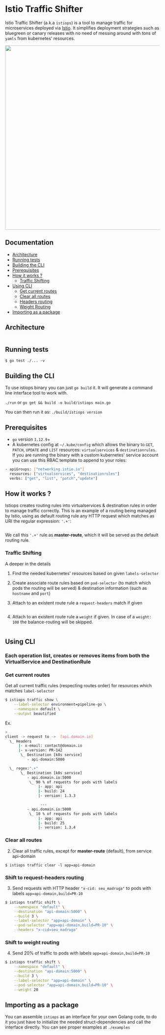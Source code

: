 # Istio Traffic Shifter

Istio Traffic Shifter (a.k.a `istiops`) is a tool to manage traffic for microservices deployed via [Istio](https://istio.io/). It simplifies deployment strategies such as bluegreen or canary releases with no need of messing around with tons of `yamls` from kubernetes' resources.

<p align="center">
    <a href="https://asciinema.org/a/OHOd98DRgrBCAib8mUwWQptwh?autoplay=1"><img src="https://asciinema.org/a/OHOd98DRgrBCAib8mUwWQptwh.png" width="600"/></a>
</p>

## Documentation

* [Architecture](#architecure)
* [Running tests](#running-tests)
* [Building the CLI](#building-the-cli)
* [Prerequisites](#prerequisites)
* [How it works ?](#how-it-works-?)
    - [Traffic Shifting](#traffic-shifting)
* [Using CLI](#using-cli)
    - [Get current routes](#get-current-routes)
    - [Clear all routes](#clear-all-routes)
    - [Headers routing](#shift-to-request-headers-routing)
    - [Weight Routing](#shift-to-weight-routing)
* [Importing as a package](#importing-as-a-package)

## Architecture

<img src="https://github.com/pismo/istiops/blob/master/imgs/overview.png" alt="">

## Running tests

`$ go test ./... -v`

## Building the CLI

To use istiops binary you can just `go build` it. It will generate a command line interface tool to work with.

`./run` or `go get && build -o build/istiops main.go`

You can then run it as: `./build/istiops version`

## Prerequisites

- `go` version `1.12.9`+
- A kubernetes config at `~/.kube/config` which allows the binary to `GET`, `PATCH`, `UPDATE` and `LIST` resources: `virtualservices` & `destinationrules`.
 If you are running the binary with a custom kubernetes' service account you can use this RBAC template to append to your roles:

```sh
- apiGroups: ["networking.istio.io"]
  resources: ["virtualservices", "destinationrules"]
  verbs: ["get", "list", "patch","update"]
  ````

## How it works ?

Istiops creates routing rules into virtualservices & destination rules in order to manage traffic correctly. This is an example of a routing being managed by Istio, using as default routing rule any HTTP request which matches as URI the regular expression: `'.+'`:

<img src="https://github.com/pismo/istiops/blob/master/imgs/howitworks1.png" alt="">

We call this `'.+'` rule as **master-route**, which it will be served as the default routing rule.

### Traffic Shifting

A deeper in the details

1. Find the needed kubernetes' resources based on given `labels-selector`

2. Create associate route rules based on `pod-selector` (to match which pods the routing will be served) & destination information (such as `hostname` and `port`)

3. Attach to an existent route rule a `request-headers` match if given

<img src="https://github.com/pismo/istiops/blob/master/imgs/howitworks2.png" alt="">

4. Attach to an existent route rule a `weight` if given. In case of a `weight: 100` the balance-routing will be skipped.

<img src="https://github.com/pismo/istiops/blob/master/imgs/howitworks3.png" alt="">

## Using CLI

### Each operation list, creates or removes items from both the VirtualService and DestinationRule

### Get current routes

Get all current traffic rules (respecting routes order) for resources which matches `label-selector`

```bash
$ istiops traffic show \
    --label-selector environment=pipeline-go \
    --namespace default \
    --output beautified
```

Ex.

```bash
>
client -> request to ->  [api.domain.io]
  \_ Headers
      |- x-email: contact@domain.io
      |- x-version: PR-142
       \_ Destination [k8s service]
          - api-domain:5000

  \_ regex:".+"
       \_ Destination [k8s service]
          - api.domain.io:5000
           \_ 90 % of requests for pods with labels
               |- app: api
               |- build: 24
               |- version: 1.3.3

                ---
          - api.domain.io:5000
           \_ 10 % of requests for pods with labels
               |- app: api
               |- build: 25
               |- version: 1.3.4

```

### Clear all routes

2. Clear all traffic rules, except for **master-route** (default), from service api-domain

`$ istiops traffic clear -l app=api-domain`

### Shift to request-headers routing

3. Send requests with HTTP header `"x-cid: seu_madruga"` to pods with labels `app=api-domain,build=PR-10`

```bash
$ istiops traffic shift \
    --namespace "default" \
    --destination "api-domain:5000" \
    --build 3 \
    --label-selector "app=api-domain" \
    --pod-selector "app=api-domain,build=PR-10" \
    --headers "x-cid=seu_madruga"
```

### Shift to weight routing
4. Send 20% of traffic to pods with labels `app=api-domain,build=PR-10`

```bash
$ istiops traffic shift \
    --namespace "default" \
    --destination "api-domain:5000" \
    --build 3 \
    --label-selector "app=api-domain" \
    --pod-selector "app=api-domain,build=PR-10" \
    --weight 20
```

## Importing as a package

You can assemble `istiops` as an interface for your own Golang code, to do it you just have to initialize the needed struct-dependencies and call the interface directly. You can see proper examples at `./examples`